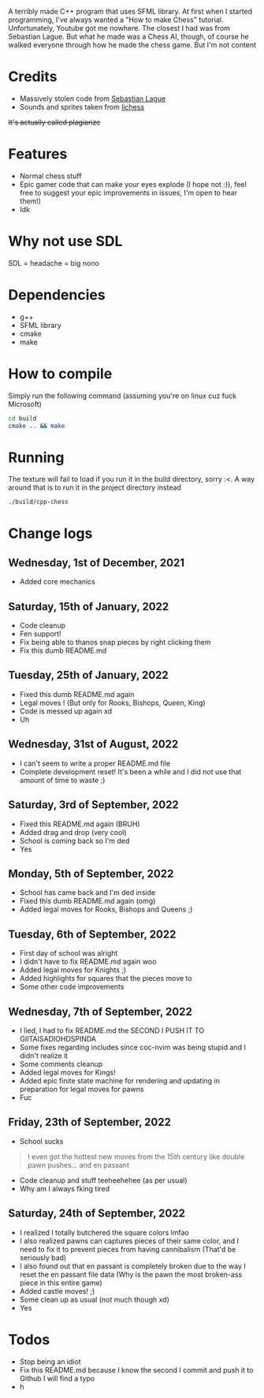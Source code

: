 A terribly made C++ program that uses SFML library. At first when I started programming, I've always wanted a 
"How to make Chess" tutorial. Unfortunately, Youtube got me nowhere. The closest I had was from Sebastian Lague.
But what he made was a Chess AI, though, of course he walked everyone through how he made the chess game. But
I'm not content

# Credits
- Massively stolen code from [Sebastian Lague](https://github.com/SebLague/Chess-AI)
- Sounds and sprites taken from [lichess](https://lichess.org)

~~It's actually called plagiarize~~

# Features

- Normal chess stuff
- Epic gamer code that can make your eyes explode (I hope not :)), feel free to suggest your epic improvements 
in issues, I'm open to hear them!)
- Idk

# Why not use SDL

SDL = headache = big nono

# Dependencies

* g++
* SFML library
* cmake
* make

# How to compile

Simply run the following command (assuming you're on linux cuz fuck Microsoft)

```sh
cd build
cmake .. && make
```

# Running

The texture will fail to load if you run it in the build directory, sorry :<. A way around
that is to run it in the project directory instead

```sh
./build/cpp-chess
```

# Change logs

## Wednesday, 1st of December, 2021
- Added core mechanics

## Saturday, 15th of January, 2022 
- Code cleanup
- Fen support!
- Fix being able to thanos snap pieces by right clicking them
- Fix this dumb README.md

## Tuesday, 25th of January, 2022
- Fixed this dumb README.md again
- Legal moves ! (But only for Rooks, Bishops, Queen, King)
- Code is messed up again xd
- Uh

## Wednesday, 31st of August, 2022
- I can't seem to write a proper README.md file
- Complete development reset! It's been a while and I did not use that amount of time to waste ;)

## Saturday, 3rd of September, 2022
- Fixed this README.md again (BRUH)
- Added drag and drop (very cool)
- School is coming back so I'm ded
- Yes

## Monday, 5th of September, 2022
- School has came back and I'm ded inside
- Fixed this dumb README.md again (omg)
- Added legal moves for Rooks, Bishops and Queens ;)

## Tuesday, 6th of September, 2022
- First day of school was alright
- I didn't have to fix README.md again woo
- Added legal moves for Knights ;)
- Added highlights for squares that the pieces move to
- Some other code improvements

## Wednesday, 7th of September, 2022 
- I lied, I had to fix README.md the SECOND I PUSH IT TO GIITAISADIOHDSPINDA
- Some fixes regarding includes since coc-nvim was being stupid and I didn't realize it
- Some comments cleanup
- Added legal moves for Kings!
- Added epic finite state machine for rendering and updating in preparation for legal moves for pawns
- Fuc

## Friday, 23th of September, 2022
- School sucks

> I even got the hottest new moves from the 15th century like double pawn pushes... and en passant

- Code cleanup and stuff teeheehehee (as per usual)
- Why am I always fking tired

## Saturday, 24th of September, 2022
- I realized I totally butchered the square colors lmfao
- I also realized pawns can captures pieces of their same color, and I need to fix it to prevent pieces from having cannibalism (That'd be seriously bad)
- I also found out that en passant is completely broken due to the way I reset the en passant file data (Why is the pawn the most broken-ass piece in this entire game)
- Added castle moves! ;)
- Some clean up as usual (not much though xd)
- Yes

# Todos
- Stop being an idiot
- Fix this README.md because I know the second I commit and push it to Github I will find a typo
- h
